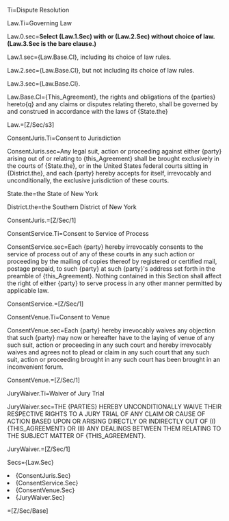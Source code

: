 Ti=Dispute Resolution

Law.Ti=Governing Law

Law.0.sec=<b>Select (Law.1.Sec) with or (Law.2.Sec) without choice of law.  (Law.3.Sec is the bare clause.)</b>

Law.1.sec={Law.Base.Cl}, including its choice of law rules.

Law.2.sec={Law.Base.Cl}, but not including its choice of law rules.

Law.3.sec={Law.Base.Cl}.

Law.Base.Cl={This_Agreement}, the rights and obligations of the {parties} hereto{q} and any claims or disputes relating thereto, shall be governed by and construed in accordance with the laws of {State.the}

Law.=[Z/Sec/s3]

ConsentJuris.Ti=Consent to Jurisdiction

ConsentJuris.sec=Any legal suit, action or proceeding against either {party} arising out of or relating to {this_Agreement} shall be brought exclusively in the courts of {State.the}, or in the United States federal courts sitting in {District.the}, and each {party} hereby accepts for itself, irrevocably and unconditionally, the exclusive jurisdiction of these courts.

State.the=the State of New York

District.the=the Southern District of New York

ConsentJuris.=[Z/Sec/1]

ConsentService.Ti=Consent to Service of Process

ConsentService.sec=Each {party} hereby irrevocably consents to the service of process out of any of these courts in any such action or proceeding by the mailing of copies thereof by registered or certified mail, postage prepaid, to such {party} at such {party}'s address set forth in the preamble of {this_Agreement}.  Nothing contained in this Section shall affect the right of either {party} to serve process in any other manner permitted by applicable law.

ConsentService.=[Z/Sec/1]

ConsentVenue.Ti=Consent to Venue

ConsentVenue.sec=Each {party} hereby irrevocably waives any objection that such {party} may now or hereafter have to the laying of venue of any such suit, action or proceeding in any such court and hereby irrevocably waives and agrees not to plead or claim in any such court that any such suit, action or proceeding brought in any such court has been brought in an inconvenient forum.

ConsentVenue.=[Z/Sec/1]

JuryWaiver.Ti=Waiver of Jury Trial

JuryWaiver.sec=<span style="text-transform: uppercase">The {parties} hereby unconditionally waive their respective rights to a jury trial of any claim or cause of action based upon or arising directly or indirectly out of (i) {this_Agreement} or (ii) any dealings between them relating to the subject matter of {this_Agreement}.

JuryWaiver.=[Z/Sec/1]

Secs={Law.Sec}<li>{ConsentJuris.Sec}<li>{ConsentService.Sec}<li>{ConsentVenue.Sec}<li>{JuryWaiver.Sec}

=[Z/Sec/Base]